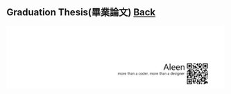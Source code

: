 ## Graduation Thesis(畢業論文)	[Back](./../summary.md)



<a href="http://aleen42.github.io/" target="_blank" ><img src="./../../pic/tail.gif"></a>
